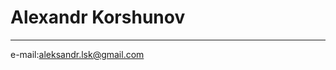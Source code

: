 # Alexandr Korshunov

----------------------------------------------

e-mail:aleksandr.lsk@gmail.com




















